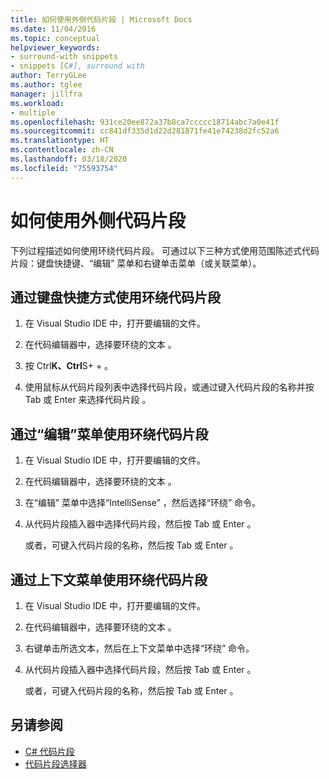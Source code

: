 ```yaml
---
title: 如何使用外侧代码片段 | Microsoft Docs
ms.date: 11/04/2016
ms.topic: conceptual
helpviewer_keywords:
- surround-with snippets
- snippets [C#], surround with
author: TerryGLee
ms.author: tglee
manager: jillfra
ms.workload:
- multiple
ms.openlocfilehash: 931ce20ee872a37b8ca7ccccc18714abc7a0e41f
ms.sourcegitcommit: cc841df335d1d22d281871fe41e74238d2fc52a6
ms.translationtype: HT
ms.contentlocale: zh-CN
ms.lasthandoff: 03/18/2020
ms.locfileid: "75593754"
---
```

# <a name="how-to-use-surround-with-code-snippets"></a>如何使用外侧代码片段

下列过程描述如何使用环绕代码片段。 可通过以下三种方式使用范围陈述式代码片段：键盘快捷键、“编辑”  菜单和右键单击菜单（或关联菜单）。

## <a name="to-use-surround-with-code-snippets-through-keyboard-shortcut"></a>通过键盘快捷方式使用环绕代码片段

1. 在 Visual Studio IDE 中，打开要编辑的文件。

1. 在代码编辑器中，选择要环绕的文本  。

1. 按 Ctrl**K、Ctrl**S+   +  。

1. 使用鼠标从代码片段列表中选择代码片段，或通过键入代码片段的名称并按 Tab 或 Enter 来选择代码片段   。

## <a name="to-use-surround-with-code-snippets-through-the-edit-menu"></a>通过“编辑”菜单使用环绕代码片段

1. 在 Visual Studio IDE 中，打开要编辑的文件。

1. 在代码编辑器中，选择要环绕的文本  。

1. 在“编辑”  菜单中选择“IntelliSense”  ，然后选择“环绕”  命令。

1. 从代码片段插入器中选择代码片段，然后按 Tab 或 Enter   。

     或者，可键入代码片段的名称，然后按 Tab 或 Enter   。

## <a name="to-use-surround-with-code-snippets-through-the-context-menu"></a>通过上下文菜单使用环绕代码片段

1. 在 Visual Studio IDE 中，打开要编辑的文件。

1. 在代码编辑器中，选择要环绕的文本  。

1. 右键单击所选文本，然后在上下文菜单中选择“环绕”  命令。

1. 从代码片段插入器中选择代码片段，然后按 Tab 或 Enter   。

     或者，可键入代码片段的名称，然后按 Tab 或 Enter   。

## <a name="see-also"></a>另请参阅

- [C# 代码片段](../ide/visual-csharp-code-snippets.md)
- [代码片段选择器](../ide/reference/code-snippet-picker.md)
